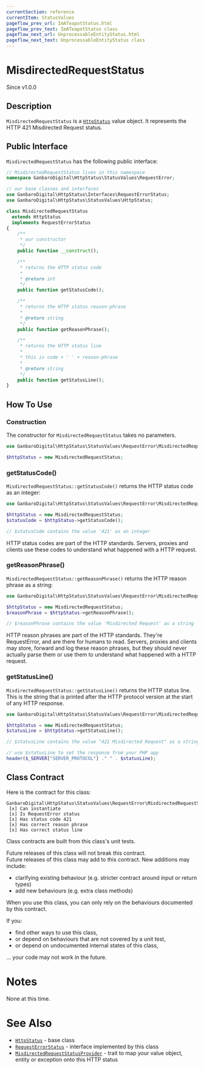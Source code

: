 ```yaml
---
currentSection: reference
currentItem: StatusValues
pageflow_prev_url: ImATeapotStatus.html
pageflow_prev_text: ImATeapotStatus class
pageflow_next_url: UnprocessableEntityStatus.html
pageflow_next_text: UnprocessableEntityStatus class
---
```


# MisdirectedRequestStatus

<div class="callout info">
Since v1.0.0
</div>

## Description

`MisdirectedRequestStatus` is a [`HttpStatus`](HttpStatus.html) value object. It represents the HTTP 421 Misdirected Request status.

## Public Interface

`MisdirectedRequestStatus` has the following public interface:

```php
// MisdirectedRequestStatus lives in this namespace
namespace GanbaroDigital\HttpStatus\StatusValues\RequestError;

// our base classes and interfaces
use GanbaroDigital\HttpStatus\Interfaces\RequestErrorStatus;
use GanbaroDigital\HttpStatus\StatusValues\HttpStatus;

class MisdirectedRequestStatus
  extends HttpStatus
  implements RequestErrorStatus
{
    /**
     * our constructor
     */
    public function __construct();

    /**
     * returns the HTTP status code
     *
     * @return int
     */
    public function getStatusCode();

    /**
     * returns the HTTP status reason-phrase
     *
     * @return string
     */
    public function getReasonPhrase();

    /**
     * returns the HTTP status line
     *
     * this is code + ' ' + reason-phrase
     *
     * @return string
     */
    public function getStatusLine();
}
```

## How To Use

### Construction

The constructor for `MisdirectedRequestStatus` takes no parameters.

```php
use GanbaroDigital\HttpStatus\StatusValues\RequestError\MisdirectedRequestStatus;

$httpStatus = new MisdirectedRequestStatus;
```

### getStatusCode()

`MisdirectedRequestStatus::getStatusCode()` returns the HTTP status code as an integer:

```php
use GanbaroDigital\HttpStatus\StatusValues\RequestError\MisdirectedRequestStatus;

$httpStatus = new MisdirectedRequestStatus;
$statusCode = $httpStatus->getStatusCode();

// $statusCode contains the value '421' as an integer
```

HTTP status codes are part of the HTTP standards. Servers, proxies and clients use these codes to understand what happened with a HTTP request.

### getReasonPhrase()

`MisdirectedRequestStatus::getReasonPhrase()` returns the HTTP reason phrase as a string:

```php
use GanbaroDigital\HttpStatus\StatusValues\RequestError\MisdirectedRequestStatus;

$httpStatus = new MisdirectedRequestStatus;
$reasonPhrase = $httpStatus->getReasonPhrase();

// $reasonPhrase contains the value 'Misdirected Request' as a string
```

HTTP reason phrases are part of the HTTP standards. They're RequestError, and are there for humans to read. Servers, proxies and clients may store, forward and log these reason phrases, but they should never actually parse them or use them to understand what happened with a HTTP request.

### getStatusLine()

`MisdirectedRequestStatus::getStatusLine()` returns the HTTP status line. This is the string that is printed after the HTTP protocol version at the start of any HTTP response.

```php
use GanbaroDigital\HttpStatus\StatusValues\RequestError\MisdirectedRequestStatus;

$httpStatus = new MisdirectedRequestStatus;
$statusLine = $httpStatus->getStatusLine();

// $statusLine contains the value "421 Misdirected Request" as a string

// use $statusLine to set the response from your PHP app
header($_SERVER["SERVER_PROTOCOL"] ." " . $statusLine);
```

## Class Contract

Here is the contract for this class:

    GanbaroDigital\HttpStatus\StatusValues\RequestError\MisdirectedRequestStatus
     [x] Can instantiate
     [x] Is RequestError status
     [x] Has status code 421
     [x] Has correct reason phrase
     [x] Has correct status line

Class contracts are built from this class's unit tests.

<div class="callout success">
Future releases of this class will not break this contract.
</div>

<div class="callout info" markdown="1">
Future releases of this class may add to this contract. New additions may include:

* clarifying existing behaviour (e.g. stricter contract around input or return types)
* add new behaviours (e.g. extra class methods)
</div>

<div class="callout warning" markdown="1">
When you use this class, you can only rely on the behaviours documented by this contract.

If you:

* find other ways to use this class,
* or depend on behaviours that are not covered by a unit test,
* or depend on undocumented internal states of this class,

... your code may not work in the future.
</div>

# Notes

None at this time.

# See Also

* [`HttpStatus`](HttpStatus.html) - base class
* [`RequestErrorStatus`](RequestErrorStatus.html) - interface implemented by this class
* [`MisdirectedRequestStatusProvider`](../StatusProviders/MisdirectedRequestStatusProvider.html) - trait to map your value object, entity or exception onto this HTTP status
